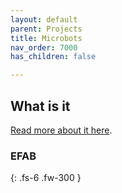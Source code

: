 ```yaml
---
layout: default
parent: Projects
title: Microbots
nav_order: 7000
has_children: false

---
```


## [](#header-2)What is it

[Read more about it here]({{site.baseurl}}/docs/startups).

### [](#header-3)EFAB


{: .fs-6 .fw-300 }